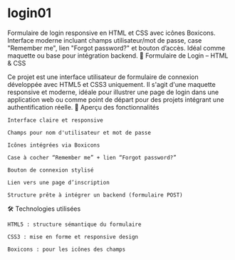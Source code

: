 # login01
Formulaire de login responsive en HTML et CSS avec icônes Boxicons. Interface moderne incluant champs utilisateur/mot de passe, case "Remember me", lien "Forgot password?" et bouton d’accès. Idéal comme maquette ou base pour intégration backend.
🧾 Formulaire de Login – HTML & CSS

Ce projet est une interface utilisateur de formulaire de connexion développée avec HTML5 et CSS3 uniquement. Il s'agit d'une maquette responsive et moderne, idéale pour illustrer une page de login dans une application web ou comme point de départ pour des projets intégrant une authentification réelle.
🎨 Aperçu des fonctionnalités

    Interface claire et responsive

    Champs pour nom d'utilisateur et mot de passe

    Icônes intégrées via Boxicons

    Case à cocher “Remember me” + lien “Forgot password?”

    Bouton de connexion stylisé

    Lien vers une page d’inscription

    Structure prête à intégrer un backend (formulaire POST)

🛠️ Technologies utilisées

    HTML5 : structure sémantique du formulaire

    CSS3 : mise en forme et responsive design

    Boxicons : pour les icônes des champs

